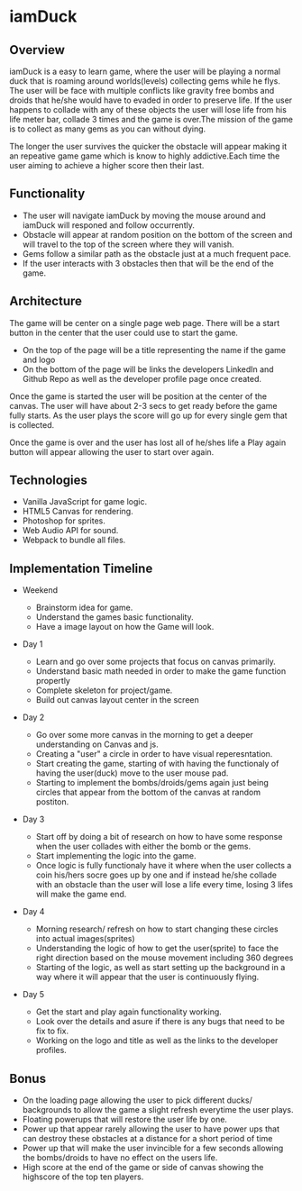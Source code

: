 # iamDuck


## Overview

iamDuck is a easy to learn game, where the user will be playing a normal duck that is roaming around worlds(levels) collecting gems while he flys. The user will be face with multiple conflicts like gravity free bombs and droids that he/she would have to evaded in order to preserve life. If the user happens to collade with any of these objects the user will lose life from his life meter bar, collade 3 times and the game is over.The mission of the game is to collect as many gems as you can without dying.

The longer the user survives the quicker the obstacle will appear making it an repeative game game which is know to highly addictive.Each time the user aiming to achieve a higher score then their last.

## Functionality

- The user will navigate iamDuck by moving the mouse around and iamDuck will responed and follow occurrently.
- Obstacle will appear at random position on the bottom of the screen and will travel to the top of the screen where they will vanish.
- Gems follow a similar path as the obstacle just at a much frequent pace.
- If the user interacts with 3 obstacles then that will be the end of the game.


## Architecture 

The game will be center on a single page web page. There will be a start button in the center that the user could use to start the game.

- On the top of the page will be a title representing the name if the game and logo 
- On the bottom of the page will be links the developers LinkedIn and Github Repo as well as the developer profile page once created.

Once the game is started the user will be position at the center of the canvas. The user will have about 2-3 secs to get ready before the game fully starts. As the user plays the score will go up for every single gem that is collected.

Once the game is over and the user has lost all of he/shes life a Play again button will appear allowing the user to start over again.


## Technologies 

- Vanilla JavaScript for game logic.
- HTML5 Canvas for rendering.
- Photoshop for sprites.
- Web Audio API for sound.
- Webpack to bundle all files.

## Implementation Timeline

- Weekend
  - Brainstorm idea for game.
  - Understand the games basic functionality.
  - Have a image layout on how the Game will look.
 
- Day 1
  - Learn and go over some projects that focus on canvas primarily.
  - Understand basic math needed in order to make the game function propertly 
  - Complete skeleton for project/game.
  - Build out canvas layout center in the screen
 
 - Day 2
   - Go over some more canvas in the morning to get a deeper understanding on Canvas and js.
   - Creating a "user" a circle in order to have visual reperesntation.
   - Start creating the game, starting of with having the functionaly of having the user(duck) move to the user mouse pad.
   - Starting to implement the bombs/droids/gems again just being circles that appear from the bottom of the canvas at random postiton. 
  
- Day 3
  - Start off by doing a bit of research on how to have some response when the user collades with either the bomb or the gems.
  - Start implementing the logic into the game.
  - Once logic is fully functionaly have it where when the user collects a coin his/hers socre goes up by one and if instead he/she collade with an obstacle than the user will lose a life every time, losing 3 lifes will make the game end.
 
 - Day 4
   - Morning research/ refresh on how to start changing these circles into actual images(sprites)
   - Understanding the logic of how to get the user(sprite) to face the right direction based on the mouse movement including 360 degrees
   - Starting of the logic, as well as start setting up the background in a way where it will appear that the user is continuously flying.
  
- Day 5
  - Get the start and play again functionality working. 
  - Look over the details and asure if there is any bugs that need to be fix to fix.
  - Working on the logo and title as well as the links to the developer profiles.
 
 ## Bonus
 
 - On the loading page allowing the user to pick different ducks/ backgrounds to allow the game a slight refresh everytime the user plays.
 - Floating powerups that will restore the user life by one.
 - Power up that appear rarely allowing the user to have power ups that can destroy these obstacles at a distance for a short period of time 
 - Power up that will make the user invincible for a few seconds allowing the bombs/droids to have no effect on the users life.
 - High score at the end of the game or side of canvas showing the highscore of the top ten players.



